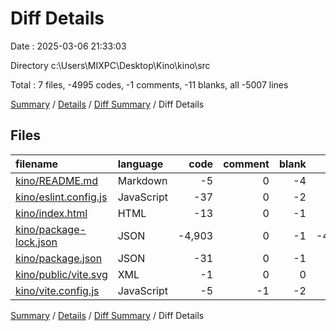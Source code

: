 # Diff Details

Date : 2025-03-06 21:33:03

Directory c:\\Users\\MIXPC\\Desktop\\Kino\\kino\\src

Total : 7 files,  -4995 codes, -1 comments, -11 blanks, all -5007 lines

[Summary](results.md) / [Details](details.md) / [Diff Summary](diff.md) / Diff Details

## Files
| filename | language | code | comment | blank | total |
| :--- | :--- | ---: | ---: | ---: | ---: |
| [kino/README.md](/kino/README.md) | Markdown | -5 | 0 | -4 | -9 |
| [kino/eslint.config.js](/kino/eslint.config.js) | JavaScript | -37 | 0 | -2 | -39 |
| [kino/index.html](/kino/index.html) | HTML | -13 | 0 | -1 | -14 |
| [kino/package-lock.json](/kino/package-lock.json) | JSON | -4,903 | 0 | -1 | -4,904 |
| [kino/package.json](/kino/package.json) | JSON | -31 | 0 | -1 | -32 |
| [kino/public/vite.svg](/kino/public/vite.svg) | XML | -1 | 0 | 0 | -1 |
| [kino/vite.config.js](/kino/vite.config.js) | JavaScript | -5 | -1 | -2 | -8 |

[Summary](results.md) / [Details](details.md) / [Diff Summary](diff.md) / Diff Details